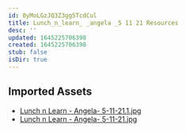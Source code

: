 ```yaml
---
id: 0yMoLGzJQ3Z3gg5TcdCul
title: Lunch_n_learn_ _angela _5 11 21 Resources
desc: ''
updated: 1645225706398
created: 1645225706398
stub: false
isDir: true
---
```

## Imported Assets
- [Lunch n Learn - Angela- 5-11-21.1.jpg](/assets/lunch-n-learn---angela--5-11-21-uVnUEvChtxD4.jpg)
- [Lunch n Learn - Angela- 5-11-21.jpg](/assets/lunch-n-learn---angela--5-11-21-3EEsxbdvuNcL.jpg)
